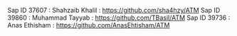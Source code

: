 Sap ID 37607 : Shahzaib Khalil : https://github.com/sha4hzy/ATM
Sap ID 39860 : Muhammad Tayyab : https://github.com/TBasil/ATM
Sap ID 39736 : Anas Ethisham : https://github.com/AnasEhtisham/ATM
